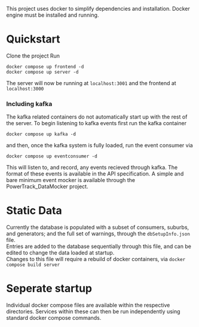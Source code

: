 This project uses docker to simplify dependencies and installation.
Docker engine must be installed and running.

# Quickstart

Clone the project
Run

```shell
docker compose up frontend -d
docker compose up server -d
```

The server will now be running at `localhost:3001` and the frontend at `localhost:3000`

### Including kafka

The kafka related containers do not automatically start up with the rest of the server. To begin listening to kafka events first run the kafka container

```shell
docker compose up kafka -d
```

and then, once the kafka system is fully loaded, run the event consumer via

```shell
docker compose up eventconsumer -d
```

This will listen to, and record, any events recieved through kafka. The format of these events is available in the API specification. A simple and bare minimum event mocker is available through the PowerTrack_DataMocker project.

# Static Data

Currently the database is populated with a subset of consumers, suburbs, and generators; and the full set of warnings, through the `dbSetupInfo.json` file.  
Entries are added to the database sequentially through this file, and can be edited to change the data loaded at startup.  
Changes to this file will require a rebuild of docker containers, via `docker compose build server`

# Seperate startup

Individual docker compose files are available within the respective directories. Services within these can then be run independently using standard docker compose commands.
